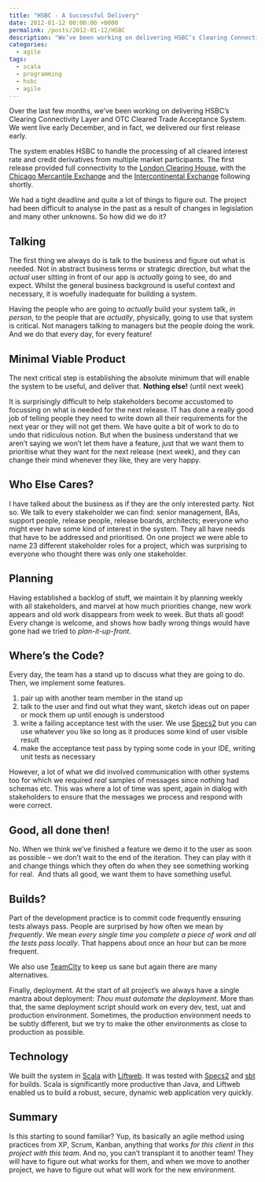 ```yaml
---
title: "HSBC - A Successful Delivery"
date: 2012-01-12 00:00:00 +0000
permalink: /posts/2012-01-12/HSBC
description: "We’ve been working on delivering HSBC’s Clearing Connectivity Layer and OTC Cleared Trade Acceptance System in 2011, went live in December delivering our first release early."
categories: 
  - agile
tags:
  - scala
  - programming
  - hsbc
  - agile
---
```


Over the last few months, we’ve been working on delivering HSBC’s Clearing Connectivity Layer and OTC Cleared Trade Acceptance System.
We went live early December, and in fact, we delivered our first release early.

The system enables HSBC to handle the processing of all cleared interest rate and credit derivatives from multiple market participants. The first release provided full connectivity to the [London Clearing House](https://web.archive.org/web/20170421152931/http://www.lchclearnet.com/ "LCH Clearnet"), with the [Chicago Mercantile Exchange](https://web.archive.org/web/20170421152931/http://www.cmegroup.com/ "CME") and the [Intercontinental Exchange](https://web.archive.org/web/20170421152931/http://www.theice.com/ "ICE") following shortly.

We had a tight deadline and quite a lot of things to figure out. The project had been difficult to analyse in the past as a result of changes in legislation and many other unknowns. So how did we do it?

## Talking

The first thing we always do is talk to the business and figure out what is needed. Not in abstract business terms or strategic direction, but what the _actual_ user sitting in front of our app is _actually_ going to see, do and expect. Whilst the general business background is useful context and necessary, it is woefully inadequate for building a system.

Having the people who are going to _actually_ build your system talk, _in person_, to the people that are _actually_, physically, going to use that system is critical. Not managers talking to managers but the people doing the work. And we do that every day, for every feature!

## Minimal Viable Product

The next critical step is establishing the absolute minimum that will enable the system to be useful, and deliver that. **Nothing else!** (until next week)

It is surprisingly difficult to help stakeholders become accustomed to focussing on what is needed for the next release. IT has done a really good job of telling people they need to write down all their requirements for the next year or they will not get them. We have quite a bit of work to do to undo that ridiculous notion. But when the business understand that we aren’t saying we won’t let them have a feature, just that we want them to prioritise what they want for the next release (next week), and they can change their mind whenever they like, they are very happy.

## Who Else Cares?

I have talked about the business as if they are the only interested party. Not so. We talk to every stakeholder we can find: senior management, BAs, support people, release people, release boards, architects; everyone who might ever have some kind of interest in the system. They all have needs that have to be addressed and prioritised. On one project we were able to name 23 different stakeholder roles for a project, which was surprising to everyone who thought there was only one stakeholder.

## Planning

Having established a backlog of stuff, we maintain it by planning weekly with all stakeholders, and marvel at how much priorities change, new work appears and old work disappears from week to week. But thats all good! Every change is welcome, and shows how badly wrong things would have gone had we tried to _plan-it-up-front_.

## Where’s the Code?

Every day, the team has a stand up to discuss what they are going to do. Then, we implement some features.

1. pair up with another team member in the stand up
2. talk to the user and find out what they want, sketch ideas out on paper or mock them up until enough is understood
3. write a failing acceptance test with the user. We use [Specs2](https://web.archive.org/web/20170421152931/http://etorreborre.github.com/specs2/ "Specs2") but you can use whatever you like so long as it produces some kind of user visible result
4. make the acceptance test pass by typing some code in your IDE, writing unit tests as necessary

However, a lot of what we did involved communication with other systems too for which we required _real_ samples of messages since nothing had schemas etc. This was where a lot of time was spent, again in dialog with stakeholders to ensure that the messages we process and respond with were correct.

## Good, all done then!

No. When we think we’ve finished a feature we demo it to the user as soon as possible – we don’t wait to the end of the iteration. They can play with it and change things which they often do when they see something working for real.  And thats all good, we want them to have something useful.

## Builds?

Part of the development practice is to commit code frequently ensuring tests always pass. People are surprised by how often we mean by _frequently_. We mean _every single time you complete a piece of work and all the tests pass locally_. That happens about once an hour but can be more frequent.

We also use [TeamCity](https://web.archive.org/web/20170421152931/http://www.jetbrains.com/teamcity/ "TeamCity") to keep us sane but again there are many alternatives.

Finally, deployment. At the start of all project’s we always have a single mantra about deployment: _Thou must automate the deployment_. More than that, the same deployment script should work on every dev, test, uat and production environment. Sometimes, the production environment needs to be subtly different, but we try to make the other environments as close to production as possible.

## Technology

We built the system in [Scala](https://www.scala-lang.org/) with [Liftweb](https://www.liftweb.net). It was tested with [Specs2](https://etorreborre.github.io/specs2/) and [sbt](https://www.scala-sbt.org) for builds. Scala is significantly more productive than Java, and Liftweb enabled us to build a robust, secure, dynamic web application very quickly.

## Summary

Is this starting to sound familiar? Yup, its basically an agile method using practices from XP, Scrum, Kanban, anything that works _for this client in this project with this team_. And no, you can’t transplant it to another team! They will have to figure out what works for them, and when we move to another project, we have to figure out what will work for the new environment.

